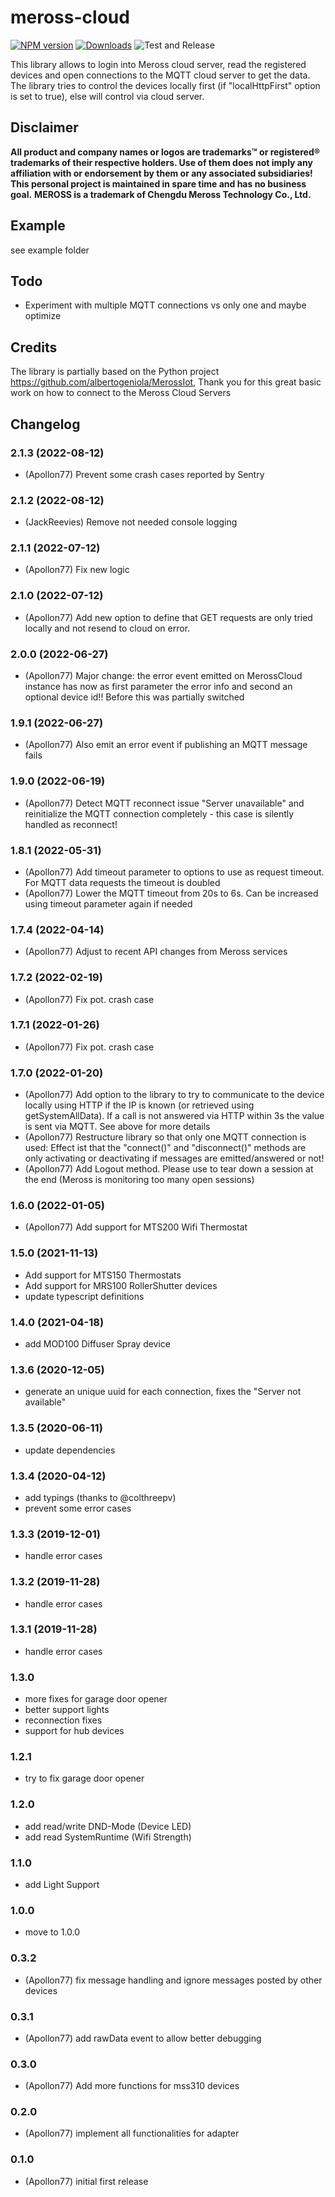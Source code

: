 # meross-cloud


[![NPM version](http://img.shields.io/npm/v/meross-cloud.svg)](https://www.npmjs.com/package/meross-cloud)
[![Downloads](https://img.shields.io/npm/dm/meross-cloud.svg)](https://www.npmjs.com/package/meross-cloud)
![Test and Release](https://github.com/Apollon77/meross-cloud/workflows/Test%20and%20Release/badge.svg)

This library allows to login into Meross cloud server, read the registered devices and open connections to the MQTT cloud server to get the data.
The library tries to control the devices locally first (if "localHttpFirst" option is set to true), else will control via cloud server.

## Disclaimer
**All product and company names or logos are trademarks™ or registered® trademarks of their respective holders. Use of them does not imply any affiliation with or endorsement by them or any associated subsidiaries! This personal project is maintained in spare time and has no business goal.**
**MEROSS is a trademark of Chengdu Meross Technology Co., Ltd.**

## Example

see example folder

## Todo
* Experiment with multiple MQTT connections vs only one and maybe optimize

## Credits
The library is partially based on the Python project https://github.com/albertogeniola/MerossIot, Thank you for this great basic work on how to connect to the Meross Cloud Servers

## Changelog
### 2.1.3 (2022-08-12)
* (Apollon77) Prevent some crash cases reported by Sentry

### 2.1.2 (2022-08-12)
* (JackReevies) Remove not needed console logging

### 2.1.1 (2022-07-12)
* (Apollon77) Fix new logic

### 2.1.0 (2022-07-12)
* (Apollon77) Add new option to define that GET requests are only tried locally and not resend to cloud on error.

### 2.0.0 (2022-06-27)
* (Apollon77) Major change: the error event emitted on MerossCloud instance has now as first parameter the error info and second an optional device id!! Before this was partially switched

### 1.9.1 (2022-06-27)
* (Apollon77) Also emit an error event if publishing an MQTT message fails

### 1.9.0 (2022-06-19)
* (Apollon77) Detect MQTT reconnect issue "Server unavailable" and reinitialize the MQTT connection completely - this case is silently handled as reconnect!

### 1.8.1 (2022-05-31)
* (Apollon77) Add timeout parameter to options to use as request timeout. For MQTT data requests the timeout is doubled
* (Apollon77) Lower the MQTT timeout from 20s to 6s. Can be increased using timeout parameter again if needed

### 1.7.4 (2022-04-14)
* (Apollon77) Adjust to recent API changes from Meross services

### 1.7.2 (2022-02-19)
* (Apollon77) Fix pot. crash case

### 1.7.1 (2022-01-26)
* (Apollon77) Fix pot. crash case

### 1.7.0 (2022-01-20)
* (Apollon77) Add option to the library to try to communicate to the device locally using HTTP if the IP is known (or retrieved using getSystemAllData). If a call is not answered via HTTP within 3s the value is sent via MQTT. See above for more details
* (Apollon77) Restructure library so that only one MQTT connection is used: Effect ist that the "connect()" and "disconnect()" methods are only activating or deactivating if messages are emitted/answered or not!
* (Apollon77) Add Logout method. Please use to tear down a session at the end (Meross is monitoring too many open sessions)

### 1.6.0 (2022-01-05)
* (Apollon77) Add support for MTS200 Wifi Thermostat

### 1.5.0 (2021-11-13)
* Add support for MTS150 Thermostats
* Add support for MRS100 RollerShutter devices
* update typescript definitions

### 1.4.0 (2021-04-18)
* add MOD100 Diffuser Spray device

### 1.3.6 (2020-12-05)
* generate an unique uuid for each connection, fixes the "Server not available"

### 1.3.5 (2020-06-11)
* update dependencies

### 1.3.4 (2020-04-12)
* add typings (thanks to @colthreepv)
* prevent some error cases

### 1.3.3 (2019-12-01)
* handle error cases

### 1.3.2 (2019-11-28)
* handle error cases

### 1.3.1 (2019-11-28)
* handle error cases

### 1.3.0
* more fixes for garage door opener
* better support lights
* reconnection fixes
* support for hub devices

### 1.2.1
* try to fix garage door opener

### 1.2.0
* add read/write DND-Mode (Device LED)
* add read SystemRuntime (Wifi Strength)

### 1.1.0
* add Light Support

### 1.0.0
* move to 1.0.0

### 0.3.2
* (Apollon77) fix message handling and ignore messages posted by other devices

### 0.3.1
* (Apollon77) add rawData event to allow better debugging

### 0.3.0
* (Apollon77) Add more functions for mss310 devices

### 0.2.0
* (Apollon77) implement all functionalities for adapter

### 0.1.0
* (Apollon77) initial first release

